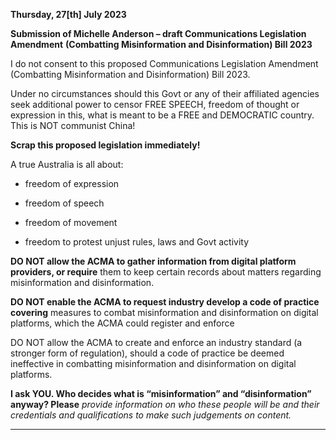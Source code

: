 **Thursday, 27[th] July 2023**


**Submission of Michelle Anderson – draft Communications Legislation Amendment**
**(Combatting Misinformation and Disinformation) Bill 2023**

I do not consent to this proposed Communications Legislation Amendment (Combatting
Misinformation and Disinformation) Bill 2023.

Under no circumstances should this Govt or any of their affiliated agencies seek additional
power to censor FREE SPEECH, freedom of thought or expression in this, what is meant to
be a FREE and DEMOCRATIC country. This is NOT communist China!


**Scrap this proposed legislation immediately!**


A true Australia is all about:

- freedom of expression

- freedom of speech

- freedom of movement

- freedom to protest unjust rules, laws and Govt activity

**DO NOT allow the ACMA to gather information from digital platform providers, or require**
them to keep certain records about matters regarding misinformation and disinformation.

**DO NOT enable the ACMA to request industry develop a code of practice covering**
measures to combat misinformation and disinformation on digital platforms, which the ACMA
could register and enforce

DO NOT allow the ACMA to create and enforce an industry standard (a stronger form of
regulation), should a code of practice be deemed ineffective in combatting misinformation
and disinformation on digital platforms.

**I ask YOU. Who decides what is “misinformation” and “disinformation” anyway? Please**
_provide information on who these people will be and their credentials and qualifications to_
_make such judgements on content._


-----


